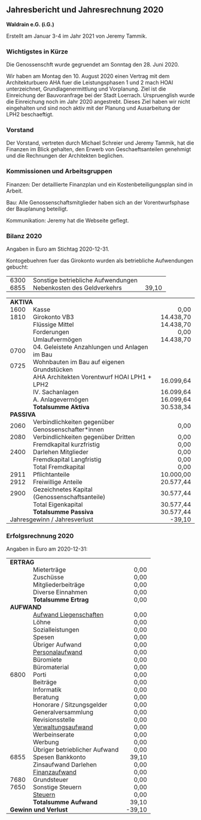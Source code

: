 <head>
<style>
  td { padding: 0 10px 0 10px; }
  td.r { text-align: right; }
</style>
</head>


## Jahresbericht und Jahresrechnung 2020

<b>Waldrain e.G. (i.G.)</b>

Erstellt am Januar 3-4 im Jahr 2021 von Jeremy Tammik.

### Wichtigstes in Kürze

Die Genossenschft wurde gegruendet am Sonntag den 28. Juni 2020.

Wir haben am Montag den 10. August 2020 einen Vertrag mit dem Architekturbuero AHA fuer die Leistungsphasen 1 und 2 mach HOAI unterzeichnet, Grundlagenermittlung und Vorplanung.
Ziel ist die Einreichung der Bauvoranfrage bei der Stadt Loerrach.
Urspruenglish wurde die Einreichung noch im Jahr 2020 angestrebt.
Dieses Ziel haben wir nicht eingehalten und sind noch aktiv mit der Planung und Ausarbeitung der LPH2 beschaeftigt.

### Vorstand

Der Vorstand, vertreten durch Michael Schreier und Jeremy Tammik, hat die Finanzen im Blick gehalten, den Erwerb von Geschaeftsanteilen genehmigt und die Rechnungen der Architekten beglichen.

### Kommissionen und Arbeitsgruppen

Finanzen: Der detaillierte Finanzplan und ein Kostenbeteiligungsplan sind in Arbeit.

Bau: Alle Genossenschaftsmitglieder haben sich an der Vorentwurfsphase der Bauplanung beteiligt.

Kommunikation: Jeremy hat die Webseite geflegt.

<!--
### Von LeNa

- Finanzkommission: Brückenfinanzierung von X Mio; diverse Kampagnen, Anteilscheinkapital erhöhen,  Darlehenszusagen generieren, Informationsbroschüre, um das Finanzierungsmodell zu erklären, Gesuche an Stiftungen und Institutionen stellen
- Baukommission: prüfen und beurteilen in Zusammenarbeit mit dem Vorstand und der Nutzungskommission das Vorprojekt, in einem ganztägigen Workshop den Mitgliedern vorstellen; themenspezifische Inputs (z.B. zu Elektrosmog, Grauwasser- und Regenwassernutzung, Trockentoiletten, leimfreie Küchen).
- Kommunikationskommission: Webseite.
- Landwirtschaftskommission: solidarische Landwirtschaft, Kontakte zu diversen landwirtschaftlichen Betrieben in der Region.
- Nutzungskommission: Abstimmung des Vorprojekts mit dem Planungsleitfaden. Austausch mit Interessenten für Ateliers.
- Vermietungskommission: Grobplanung.
- Projektgruppe 'Leben auf kleinem Fuss': Interviews und Gespräche, besuchte andere Wohnprojekte, Thema Flächenbedürfnisse und Gestaltungsmöglichkeiten. 
- AG Soziale Charta: Workshop zu Nachhaltigkeit
- AG TeilenSchenken: 'Nähen, Flicken und Upcycling'
- AG Freunde und Sinn: social muscle club und Organisation der Apéros
- Thema interner Informationsfluss: regelmässige Infomails nach jeder Vorstandssitzung.
- Informations- und Öffentlichkeitsarbeit: Filmreihe 'Die Kraft der Lokalen' 
-->



### Bilanz 2020

Angaben in Euro am Stichtag 2020-12-31.

Kontogebuehren fuer das Girokonto wurden als betriebliche Aufwendungen gebucht:

<table>
<tr><td>6300</td><td>Sonstige betriebliche Aufwendungen</td><td></td></tr>
<tr><td>6855</td><td>Nebenkosten des Geldverkehrs</td><td class="r">39,10</td></tr>
</table>

<table>
<tr><td colspan="3"><b>AKTIVA</b></td></tr>

<tr><td>1600</td><td>Kasse</td><td class="r">0,00</td></tr>
<tr><td>1810</td><td>Girokonto VB3</td><td class="r">14.438,70</td></tr>
<tr><td></td><td>Flüssige Mittel</td><td class="r">14.438,70</td></tr>
<tr><td></td><td>Forderungen</td><td class="r">0,00</td></tr>
<tr><td></td><td>Umlaufvermögen</td><td class="r">14.438,70</td></tr>

<tr><td class="r">0700</td><td>04. Geleistete Anzahlungen und Anlagen im Bau</td><td></td></tr>
<tr><td class="r">0725</td><td>Wohnbauten im Bau auf eigenen Grundstücken</td><td></td></tr>
<tr><td></td><td>AHA Architekten Vorentwurf HOAI LPH1 + LPH2</td><td class="r">16.099,64</td></tr>
<tr><td></td><td>IV. Sachanlagen</td><td class="r">16.099,64</td></tr>
<tr><td></td><td>A. Anlagevermögen</td><td class="r">16.099,64</td></tr>

<tr><td></td><td><b>Totalsumme Aktiva</b></td><td class="r">30.538,34</td></tr>

<tr><td colspan="3"><b>PASSIVA</b></td></tr>

<tr><td>2060</td><td>Verbindlichkeiten gegenüber Genossenschafter*innen</td><td class="r">0,00</td></tr>
<tr><td>2080</td><td>Verbindlichkeiten gegenüber Dritten</td><td class="r">0,00</td></tr>
<tr><td></td><td>Fremdkapital kurzfristig</td><td class="r">0,00</td></tr>
<tr><td>2400</td><td>Darlehen Mitglieder</td><td class="r">0,00</td></tr>
<tr><td></td><td>Fremdkapital Langfristig</td><td class="r">0,00</td></tr>
<tr><td></td><td>Total Fremdkapital</td><td class="r">0,00</td></tr>

<tr><td>2911</td><td>Pflichtanteile</td><td class="r">10.000,00</td></tr>
<tr><td>2912</td><td>Freiwillige Anteile</td><td class="r">20.577,44</td></tr>
<tr><td>2900</td><td>Gezeichnetes Kapital (Genossenschaftsanteile)</td><td class="r">30.577,44</td></tr>

<tr><td></td><td>Total Eigenkapital</td><td class="r">30.577,44</td></tr>

<tr><td></td><td><b>Totalsumme Passiva</b></td><td class="r">30.577,44</td></tr>

<tr><td colspan="2">Jahresgewinn / Jahresverlust</td><td class="r">-39,10</td></tr>
</table>

### Erfolgsrechnung 2020

Angaben in Euro am 2020-12-31:

<table>
<tr><td colspan="3"><b>ERTRAG</b></td></tr>
<tr><td></td><td>Mieterträge</td><td class="r">0,00</td></tr>
<tr><td></td><td>Zuschüsse</td><td class="r">0,00</td></tr>
<tr><td></td><td>Mitgliederbeiträge</td><td class="r">0,00</td></tr>
<tr><td></td><td>Diverse Einnahmen</td><td class="r">0,00</td></tr>
<tr><td></td><td><b>Totalsumme Ertrag</b></td><td class="r">0,00</td></tr>
<tr><td colspan="3"><b>AUFWAND</b></td></tr>
<tr><td></td><td><u>Aufwand Liegenschaften</u></td><td class="r">0,00</td></tr>
<tr><td></td><td>Löhne</td><td class="r">0,00</td></tr>
<tr><td></td><td>Sozialleistungen</td><td class="r">0,00</td></tr>
<tr><td></td><td>Spesen</td><td class="r">0,00</td></tr>
<tr><td></td><td>Übriger Aufwand</td><td class="r">0,00</td></tr>
<tr><td></td><td><u>Personalaufwand</u></td><td class="r">0,00</td></tr>
<tr><td></td><td>Büromiete</td><td class="r">0,00</td></tr>
<tr><td></td><td>Büromaterial</td><td class="r">0,00</td></tr>
<tr><td>6800</td><td>Porti</td><td class="r">0,00</td></tr>
<tr><td></td><td>Beiträge</td><td class="r">0,00</td></tr>
<tr><td></td><td>Informatik</td><td class="r">0,00</td></tr>
<tr><td></td><td>Beratung</td><td class="r">0,00</td></tr>
<tr><td></td><td>Honorare / Sitzungsgelder</td><td class="r">0,00</td></tr>
<tr><td></td><td>Generalversammlung</td><td class="r">0,00</td></tr>
<tr><td></td><td>Revisionsstelle</td><td class="r">0,00</td></tr>
<tr><td></td><td><u>Verwaltungsaufwand</u></td><td class="r">0,00</td></tr>
<tr><td></td><td>Werbeinserate</td><td class="r">0,00</td></tr>
<tr><td></td><td>Werbung</td><td class="r">0,00</td></tr>
<tr><td></td><td>Übriger betrieblicher Aufwand</td><td class="r">0,00</td></tr>
<tr><td>6855</td><td>Spesen Bankkonto</td><td class="r">39,10</td></tr>
<tr><td></td><td>Zinsaufwand Darlehen</td><td class="r">0,00</td></tr>
<tr><td></td><td><u>Finanzaufwand</u></td><td class="r">0,00</td></tr>
<tr><td>7680</td><td>Grundsteuer</td><td class="r">0,00</td></tr>
<tr><td>7650</td><td>Sonstige Steuern</td><td class="r">0,00</td></tr>
<tr><td></td><td><u>Steuern</u></td><td class="r">0,00</td></tr>
<tr><td></td><td><b>Totalsumme Aufwand</b></td><td class="r">39,10</td></tr>
<tr><td colspan="2"><b>Gewinn und Verlust</b></td><td class="r">-39,10</td></tr>
</table>

<!--

### Erfolgsrechnung / Budget 2021

Angaben in Euro

  Budget 2021 2020
  
3000 Mieterträge 3400 Zuschüsse
3500 Mitgliederbeiträge LeNa
3501 Diverse Einnahmen (Spenden)
Summe Bruttoertrag

Aufwand
Aufwand Liegenschaften
Entschädigung Vorstand
übriger Personalaufwand
Personalaufwand

6500 Büromiete 960.00
6502 Büromaterial 711.95
6504 Porti 0.00
6505 Beiträge 270.00
6506 Informatikaufwand
6530 Beratung
Veranstaltungen / Workshops
6550 Generalversammlung
6560 Revisionsstelle
Verwaltungsaufwand
Werbeaufwand
übriger betieblicher Aufwand
6909 Spesen Bankkonto ABS
Darlehenszinsen
Finanzaufwand
Übriger Aufwand
Steuern
Summe Aufwand
Gewinn/Verlust
-->
